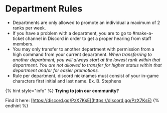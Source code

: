 # Department Rules

* Departments are only allowed to promote an individual a maximum of 2 ranks per week.
* If you have a problem with a department, you are to go to \#make-a-ticket channel in Discord in order to get a proper hearing from staff members.
* You may only transfer to another department with permission from a high command from your current department. _When transferring to another department, you will always start at the lowest rank within that department. You are not allowed to transfer for higher status within that department and/or for easier promotions._
* Rule per department, discord nicknames must consist of your in-game characters first initial and last name. Ex. B. Stephens

{% hint style="info" %}
**Trying to join our community?**

Find it here: [https://discord.gg/PzX7KsE](https://discord.gg/PzX7KsE)
{% endhint %}

